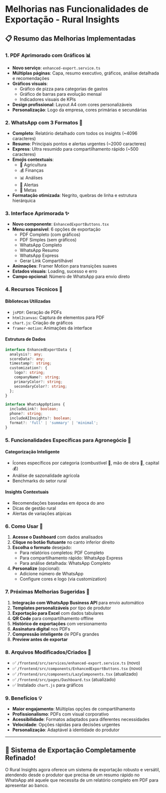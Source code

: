 # Melhorias nas Funcionalidades de Exportação - Rural Insights

## 📋 Resumo das Melhorias Implementadas

### 1. **PDF Aprimorado com Gráficos** 📊
- **Novo serviço**: `enhanced-export.service.ts`
- **Múltiplas páginas**: Capa, resumo executivo, gráficos, análise detalhada e recomendações
- **Gráficos visuais**: 
  - Gráfico de pizza para categorias de gastos
  - Gráfico de barras para evolução mensal
  - Indicadores visuais de KPIs
- **Design profissional**: Layout A4 com cores personalizáveis
- **Personalização**: Logo da empresa, cores primárias e secundárias

### 2. **WhatsApp com 3 Formatos** 💬
- **Completo**: Relatório detalhado com todos os insights (~4096 caracteres)
- **Resumo**: Principais pontos e alertas urgentes (~2000 caracteres)
- **Express**: Ultra resumido para compartilhamento rápido (~500 caracteres)
- **Emojis contextuais**: 
  - 🌾 Agricultura
  - 💰 Finanças
  - 📊 Análises
  - 🚨 Alertas
  - 🎯 Metas
- **Formatação otimizada**: Negrito, quebras de linha e estrutura hierárquica

### 3. **Interface Aprimorada** ✨
- **Novo componente**: `EnhancedExportButtons.tsx`
- **Menu expansível**: 6 opções de exportação
  - PDF Completo (com gráficos)
  - PDF Simples (sem gráficos)
  - WhatsApp Completo
  - WhatsApp Resumo
  - WhatsApp Express
  - Gerar Link Compartilhável
- **Animações**: Framer Motion para transições suaves
- **Estados visuais**: Loading, sucesso e erro
- **Campo opcional**: Número de WhatsApp para envio direto

### 4. **Recursos Técnicos** 🔧

#### Bibliotecas Utilizadas
- `jsPDF`: Geração de PDFs
- `html2canvas`: Captura de elementos para PDF
- `chart.js`: Criação de gráficos
- `framer-motion`: Animações da interface

#### Estrutura de Dados
```typescript
interface EnhancedExportData {
  analysis?: any;
  scoreData?: any;
  timestamp?: string;
  customization?: {
    logo?: string;
    companyName?: string;
    primaryColor?: string;
    secondaryColor?: string;
  };
}

interface WhatsAppOptions {
  includeLink?: boolean;
  phone?: string;
  includeAIInsights?: boolean;
  format?: 'full' | 'summary' | 'minimal';
}
```

### 5. **Funcionalidades Específicas para Agronegócio** 🚜

#### Categorização Inteligente
- Ícones específicos por categoria (combustível 🚜, mão de obra 🔧, capital 💰)
- Análise de sazonalidade agrícola
- Benchmarks do setor rural

#### Insights Contextuais
- Recomendações baseadas em época do ano
- Dicas de gestão rural
- Alertas de variações atípicas

### 6. **Como Usar** 📱

1. **Acesse o Dashboard** com dados analisados
2. **Clique no botão flutuante** no canto inferior direito
3. **Escolha o formato** desejado:
   - Para relatórios completos: PDF Completo
   - Para compartilhamento rápido: WhatsApp Express
   - Para análise detalhada: WhatsApp Completo
4. **Personalize** (opcional):
   - Adicione número de WhatsApp
   - Configure cores e logo (via customization)

### 7. **Próximas Melhorias Sugeridas** 🚀

1. **Integração com WhatsApp Business API** para envio automático
2. **Templates personalizáveis** por tipo de produtor
3. **Exportação para Excel** com dados tabulares
4. **QR Code** para compartilhamento offline
5. **Histórico de exportações** com versionamento
6. **Assinatura digital** nos PDFs
7. **Compressão inteligente** de PDFs grandes
8. **Preview antes de exportar**

### 8. **Arquivos Modificados/Criados** 📁

- ✅ `/frontend/src/services/enhanced-export.service.ts` (novo)
- ✅ `/frontend/src/components/EnhancedExportButtons.tsx` (novo)
- ✅ `/frontend/src/components/LazyComponents.tsx` (atualizado)
- ✅ `/frontend/src/pages/Dashboard.tsx` (atualizado)
- ✅ Instalado `chart.js` para gráficos

### 9. **Benefícios** 💡

- **Maior engajamento**: Múltiplas opções de compartilhamento
- **Profissionalismo**: PDFs com visual corporativo
- **Acessibilidade**: Formatos adaptados para diferentes necessidades
- **Velocidade**: Opções rápidas para decisões urgentes
- **Personalização**: Adaptável à identidade do produtor

---

## 🎉 Sistema de Exportação Completamente Refinado!

O Rural Insights agora oferece um sistema de exportação robusto e versátil, atendendo desde o produtor que precisa de um resumo rápido no WhatsApp até aquele que necessita de um relatório completo em PDF para apresentar ao banco.